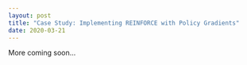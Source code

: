```yaml
---
layout: post
title: "Case Study: Implementing REINFORCE with Policy Gradients"
date: 2020-03-21
---
```

More coming soon...

